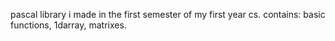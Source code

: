 pascal library i made in the first semester of my first year cs.
contains: basic functions, 1darray, matrixes.
